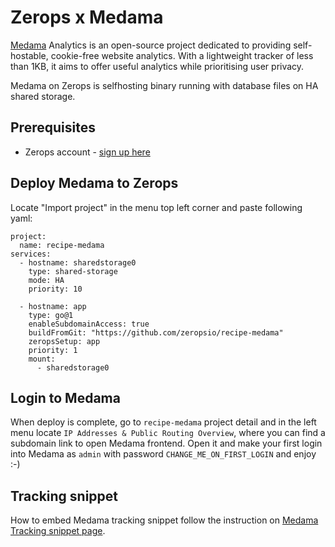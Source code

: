 # Zerops x Medama

[Medama](https://oss.medama.io/) Analytics is an open-source project dedicated to providing self-hostable, cookie-free website analytics. With a lightweight tracker of less than 1KB, it aims to offer useful analytics while prioritising user privacy.

Medama on Zerops is selfhosting binary running with database files on HA shared storage.

## Prerequisites

- Zerops account - [sign up here](https://app.zerops.io/registration)

## Deploy Medama to Zerops

Locate "Import project" in the menu top left corner and paste following yaml:

```
project:
  name: recipe-medama
services:
  - hostname: sharedstorage0
    type: shared-storage
    mode: HA
    priority: 10
  
  - hostname: app
    type: go@1
    enableSubdomainAccess: true
    buildFromGit: "https://github.com/zeropsio/recipe-medama"
    zeropsSetup: app
    priority: 1
    mount: 
      - sharedstorage0
```

## Login to Medama 
When deploy is complete, go to `recipe-medama` project detail and in the left menu locate `IP Addresses & Public Routing Overview`, where you can find a subdomain link to open Medama frontend.
Open it and make your first login into Medama as `admin` with password `CHANGE_ME_ON_FIRST_LOGIN` and enjoy :-)

## Tracking snippet 
How to embed Medama tracking snippet follow the instruction on [Medama Tracking snippet page](https://oss.medama.io/config/tracking-snippet).
